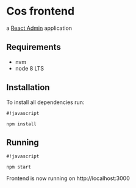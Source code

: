 # Cos frontend #

a [React Admin](https://github.com/marmelab/react-admin) application

## Requirements ##
* nvm
* node 8 LTS

## Installation ##
To install all dependencies run:

```
#!javascript

npm install
```


## Running ##

```
#!javascript

npm start
```

Frontend is now running on http://localhost:3000